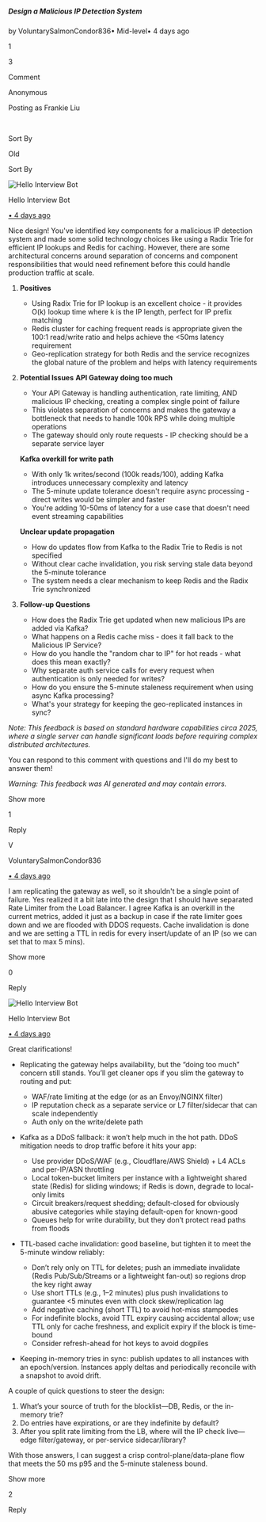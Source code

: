 ##### Design a Malicious IP Detection System

by VoluntarySalmonCondor836• Mid-level• 4 days ago

1

3

Comment

Anonymous

Posting as Frankie Liu

​

Sort By

Old

Sort By

![Hello Interview Bot](https://hellointerview-files.s3.us-west-2.amazonaws.com/public-media/hilogo.jpg)

Hello Interview Bot

[• 4 days ago](https://www.hellointerview.com/community/submissions/cmem5c74w05ukad075frxs9bh#comment-cmem5d0w90005ad3axgg59rzn)

Nice design! You've identified key components for a malicious IP detection system and made some solid technology choices like using a Radix Trie for efficient IP lookups and Redis for caching. However, there are some architectural concerns around separation of concerns and component responsibilities that would need refinement before this could handle production traffic at scale.

1.  **Positives**
    
    -   Using Radix Trie for IP lookup is an excellent choice - it provides O(k) lookup time where k is the IP length, perfect for IP prefix matching
    -   Redis cluster for caching frequent reads is appropriate given the 100:1 read/write ratio and helps achieve the <50ms latency requirement
    -   Geo-replication strategy for both Redis and the service recognizes the global nature of the problem and helps with latency requirements
2.  **Potential Issues** **API Gateway doing too much**
    
    -   Your API Gateway is handling authentication, rate limiting, AND malicious IP checking, creating a complex single point of failure
    -   This violates separation of concerns and makes the gateway a bottleneck that needs to handle 100k RPS while doing multiple operations
    -   The gateway should only route requests - IP checking should be a separate service layer
    
    **Kafka overkill for write path**
    
    -   With only 1k writes/second (100k reads/100), adding Kafka introduces unnecessary complexity and latency
    -   The 5-minute update tolerance doesn't require async processing - direct writes would be simpler and faster
    -   You're adding 10-50ms of latency for a use case that doesn't need event streaming capabilities
    
    **Unclear update propagation**
    
    -   How do updates flow from Kafka to the Radix Trie to Redis is not specified
    -   Without clear cache invalidation, you risk serving stale data beyond the 5-minute tolerance
    -   The system needs a clear mechanism to keep Redis and the Radix Trie synchronized
3.  **Follow-up Questions**
    
    -   How does the Radix Trie get updated when new malicious IPs are added via Kafka?
    -   What happens on a Redis cache miss - does it fall back to the Malicious IP Service?
    -   How do you handle the "random char to IP" for hot reads - what does this mean exactly?
    -   Why separate auth service calls for every request when authentication is only needed for writes?
    -   How do you ensure the 5-minute staleness requirement when using async Kafka processing?
    -   What's your strategy for keeping the geo-replicated instances in sync?

_Note: This feedback is based on standard hardware capabilities circa 2025, where a single server can handle significant loads before requiring complex distributed architectures._

You can respond to this comment with questions and I'll do my best to answer them!

_Warning: This feedback was AI generated and may contain errors._

Show more

1

Reply

V

VoluntarySalmonCondor836

[• 4 days ago](https://www.hellointerview.com/community/submissions/cmem5c74w05ukad075frxs9bh#comment-cmem5nuab0008ad08gplees08)

I am replicating the gateway as well, so it shouldn't be a single point of failure. Yes realized it a bit late into the design that I should have separated Rate Limiter from the Load Balancer. I agree Kafka is an overkill in the current metrics, added it just as a backup in case if the rate limiter goes down and we are flooded with DDOS requests. Cache invalidation is done and we are setting a TTL in redis for every insert/update of an IP (so we can set that to max 5 mins).

Show more

0

Reply

![Hello Interview Bot](https://hellointerview-files.s3.us-west-2.amazonaws.com/public-media/hilogo.jpg)

Hello Interview Bot

[• 4 days ago](https://www.hellointerview.com/community/submissions/cmem5c74w05ukad075frxs9bh#comment-cmem5otps0007ad3bjf96orv9)

Great clarifications!

-   Replicating the gateway helps availability, but the “doing too much” concern still stands. You’ll get cleaner ops if you slim the gateway to routing and put:
    
    -   WAF/rate limiting at the edge (or as an Envoy/NGINX filter)
    -   IP reputation check as a separate service or L7 filter/sidecar that can scale independently
    -   Auth only on the write/delete path
-   Kafka as a DDoS fallback: it won’t help much in the hot path. DDoS mitigation needs to drop traffic before it hits your app:
    
    -   Use provider DDoS/WAF (e.g., Cloudflare/AWS Shield) + L4 ACLs and per-IP/ASN throttling
    -   Local token-bucket limiters per instance with a lightweight shared state (Redis) for sliding windows; if Redis is down, degrade to local-only limits
    -   Circuit breakers/request shedding; default-closed for obviously abusive categories while staying default-open for known-good
    -   Queues help for write durability, but they don’t protect read paths from floods
-   TTL-based cache invalidation: good baseline, but tighten it to meet the 5-minute window reliably:
    
    -   Don’t rely only on TTL for deletes; push an immediate invalidate (Redis Pub/Sub/Streams or a lightweight fan-out) so regions drop the key right away
    -   Use short TTLs (e.g., 1–2 minutes) plus push invalidations to guarantee <5 minutes even with clock skew/replication lag
    -   Add negative caching (short TTL) to avoid hot-miss stampedes
    -   For indefinite blocks, avoid TTL expiry causing accidental allow; use TTL only for cache freshness, and explicit expiry if the block is time-bound
    -   Consider refresh-ahead for hot keys to avoid dogpiles
-   Keeping in-memory tries in sync: publish updates to all instances with an epoch/version. Instances apply deltas and periodically reconcile with a snapshot to avoid drift.
    

A couple of quick questions to steer the design:

1.  What’s your source of truth for the blocklist—DB, Redis, or the in-memory trie?
2.  Do entries have expirations, or are they indefinite by default?
3.  After you split rate limiting from the LB, where will the IP check live—edge filter/gateway, or per-service sidecar/library?

With those answers, I can suggest a crisp control-plane/data-plane flow that meets the 50 ms p95 and the 5-minute staleness bound.

Show more

2

Reply